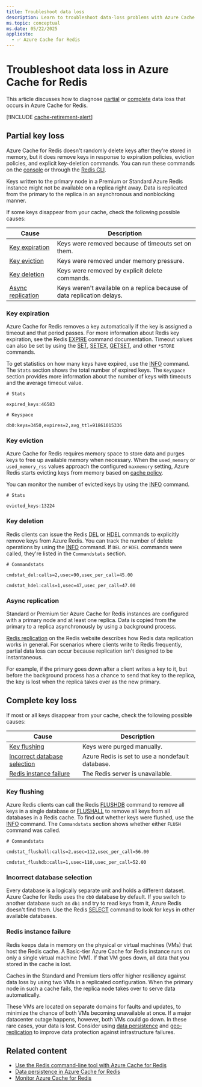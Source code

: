```yaml
---
title: Troubleshoot data loss
description: Learn to troubleshoot data-loss problems with Azure Cache for Redis, including partial or complete loss of keys.
ms.topic: conceptual
ms.date: 05/22/2025
appliesto:
  - ✅ Azure Cache for Redis
---
```


# Troubleshoot data loss in Azure Cache for Redis

This article discusses how to diagnose [partial](#partial-key-loss) or [complete](#complete-key-loss) data loss that occurs in Azure Cache for Redis.

[!INCLUDE [cache-retirement-alert](includes/cache-retirement-alert.md)]

## Partial key loss

Azure Cache for Redis doesn't randomly delete keys after they're stored in memory, but it does remove keys in response to expiration policies, eviction policies, and explicit key-deletion commands. You can run these commands on the [console](cache-configure.md#redis-console) or through the [Redis CLI](cache-how-to-redis-cli-tool.md).

Keys written to the primary node in a Premium or Standard Azure Redis instance might not be available on a replica right away. Data is replicated from the primary to the replica in an asynchronous and nonblocking manner.

If some keys disappear from your cache, check the following possible causes:

| Cause | Description |
|---|---|
| [Key expiration](#key-expiration) | Keys were removed because of timeouts set on them. |
| [Key eviction](#key-eviction) | Keys were removed under memory pressure. |
| [Key deletion](#key-deletion) | Keys were removed by explicit delete commands. |
| [Async replication](#async-replication) | Keys weren't available on a replica because of data replication delays. |

### Key expiration

Azure Cache for Redis removes a key automatically if the key is assigned a timeout and that period passes. For more information about Redis key expiration, see the Redis [EXPIRE](https://redis.io/commands/expire) command documentation. Timeout values can also be set by using the [SET](https://redis.io/commands/set), [SETEX](https://redis.io/commands/setex), [GETSET](https://redis.io/commands/getset), and other `*STORE` commands.

To get statistics on how many keys have expired, use the [INFO](https://redis.io/commands/info) command. The `Stats` section shows the total number of expired keys. The `Keyspace` section provides more information about the number of keys with timeouts and the average timeout value.

```output
# Stats

expired_keys:46583

# Keyspace

db0:keys=3450,expires=2,avg_ttl=91861015336
```

### Key eviction

Azure Cache for Redis requires memory space to store data and purges keys to free up available memory when necessary. When the `used_memory` or `used_memory_rss` values approach the configured `maxmemory` setting, Azure Redis starts evicting keys from memory based on [cache policy](https://redis.io/topics/lru-cache).

You can monitor the number of evicted keys by using the [INFO](https://redis.io/commands/info) command.

```output
# Stats

evicted_keys:13224
```

### Key deletion

Redis clients can issue the Redis [DEL](https://redis.io/commands/del) or [HDEL](https://redis.io/commands/hdel) commands to explicitly remove keys from Azure Redis. You can track the number of delete operations by using the [INFO](https://redis.io/commands/info) command. If `DEL` or `HDEL` commands were called, they're listed in the `Commandstats` section.

```output
# Commandstats

cmdstat_del:calls=2,usec=90,usec_per_call=45.00

cmdstat_hdel:calls=1,usec=47,usec_per_call=47.00
```

### Async replication

Standard or Premium tier Azure Cache for Redis instances are configured with a primary node and at least one replica. Data is copied from the primary to a replica asynchronously by using a background process.

[Redis replication](https://redis.io/topics/replication) on the Redis website describes how Redis data replication works in general. For scenarios where clients write to Redis frequently, partial data loss can occur because replication isn't designed to be instantaneous.

For example, if the primary goes down after a client writes a key to it, but before the background process has a chance to send that key to the replica, the key is lost when the replica takes over as the new primary.

## Complete key loss

If most or all keys disappear from your cache, check the following possible causes:

| Cause | Description |
|---|---|
| [Key flushing](#key-flushing) | Keys were purged manually. |
| [Incorrect database selection](#incorrect-database-selection) | Azure Redis is set to use a nondefault database. |
| [Redis instance failure](#redis-instance-failure) | The Redis server is unavailable. |

### Key flushing

Azure Redis clients can call the Redis [FLUSHDB](https://redis.io/commands/flushdb) command to remove all keys in a single database or [FLUSHALL](https://redis.io/commands/flushall) to remove all keys from all databases in a Redis cache. To find out whether keys were flushed, use the [INFO](https://redis.io/commands/info) command. The `Commandstats` section shows whether either `FLUSH` command was called.

```output
# Commandstats

cmdstat_flushall:calls=2,usec=112,usec_per_call=56.00

cmdstat_flushdb:calls=1,usec=110,usec_per_call=52.00
```

### Incorrect database selection

Every database is a logically separate unit and holds a different dataset. Azure Cache for Redis uses the `db0` database by default. If you switch to another database such as `db1` and try to read keys from it, Azure Redis doesn't find them. Use the Redis [SELECT](https://redis.io/commands/select) command to look for keys in other available databases.

### Redis instance failure

Redis keeps data in memory on the physical or virtual machines (VMs) that host the Redis cache. A Basic-tier Azure Cache for Redis instance runs on only a single virtual machine (VM). If that VM goes down, all data that you stored in the cache is lost.

Caches in the Standard and Premium tiers offer higher resiliency against data loss by using two VMs in a replicated configuration. When the primary node in such a cache fails, the replica node takes over to serve data automatically.

These VMs are located on separate domains for faults and updates, to minimize the chance of both VMs becoming unavailable at once. If a major datacenter outage happens, however, both VMs could go down. In these rare cases, your data is lost. Consider using [data persistence](cache-how-to-premium-persistence.md) and [geo-replication](cache-how-to-geo-replication.md) to improve data protection against infrastructure failures.

## Related content

- [Use the Redis command-line tool with Azure Cache for Redis](cache-how-to-redis-cli-tool.md)
- [Data persistence in Azure Cache for Redis](cache-how-to-premium-persistence.md)
- [Monitor Azure Cache for Redis](../redis/monitor-cache.md)
